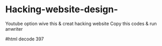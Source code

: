 # Hacking-website-design-
Youtube option wive this &amp; creat hacking website 
Copy this codes & run anwriter

#html decode 397
